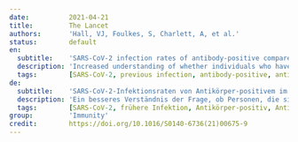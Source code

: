 ```yaml
---
date:          2021-04-21
title:         The Lancet
authors:       'Hall, VJ, Foulkes, S, Charlett, A, et al.'
status:        default
en:
  subtitle:    'SARS-CoV-2 infection rates of antibody-positive compared with antibody-negative health-care workers in England: a large, multicentre, prospective cohort study (SIREN)'
  description: 'Increased understanding of whether individuals who have recovered from COVID-19 are protected from future SARS-CoV-2 infection is an urgent requirement. We aimed to investigate whether antibodies against SARS-CoV-2 were associated with a decreased risk of symptomatic and asymptomatic reinfection. A large, multicentre, prospective cohort study was done, with participants recruited from publicly funded hospitals in all regions of England. All health-care workers, support staff, and administrative staff working at hospitals who could remain engaged in follow-up for 12 months were eligible to join The SARS-CoV-2 Immunity and Reinfection Evaluation study. Participants were excluded if they had no PCR tests after enrolment, enrolled after Dec 31, 2020, or had insufficient PCR and antibody data for cohort assignment. Participants attended regular SARS-CoV-2 PCR and antibody testing (every 2–4 weeks) and completed questionnaires every 2 weeks on symptoms and exposures. At enrolment, participants were assigned to either the positive cohort (antibody positive, or previous positive PCR or antibody test) or negative cohort (antibody negative, no previous positive PCR or antibody test). The primary outcome was a reinfection in the positive cohort or a primary infection in the negative cohort, determined by PCR tests. Potential reinfections were clinically reviewed and classified according to case definitions (confirmed, probable, or possible) and symptom-status, depending on the hierarchy of evidence. Primary infections in the negative cohort were defined as a first positive PCR test and seroconversions were excluded when not associated with a positive PCR test. A proportional hazards frailty model using a Poisson distribution was used to estimate incidence rate ratios (IRR) to compare infection rates in the two cohorts. From June 18, 2020, to Dec 31, 2020, 30 625 participants were enrolled into the study. 51 participants withdrew from the study, 4913 were excluded, and 25 661 participants (with linked data on antibody and PCR testing) were included in the analysis. Data were extracted from all sources on Feb 5, 2021, and include data up to and including Jan 11, 2021. 155 infections were detected in the baseline positive cohort of 8278 participants, collectively contributing 2 047 113 person-days of follow-up. This compares with 1704 new PCR positive infections in the negative cohort of 17 383 participants, contributing 2 971 436 person-days of follow-up. The incidence density was 7·6 reinfections per 100 000 person-days in the positive cohort, compared with 57·3 primary infections per 100 000 person-days in the negative cohort, between June, 2020, and January, 2021. The adjusted IRR was 0·159 for all reinfections compared with PCR-confirmed primary infections. The median interval between primary infection and reinfection was more than 200 days. A previous history of SARS-CoV-2 infection was associated with an 84% lower risk of infection, with median protective effect observed 7 months following primary infection. This time period is the minimum probable effect because seroconversions were not included. This study shows that previous infection with SARS-CoV-2 induces effective immunity to future infections in most individuals.'
  tags:        [SARS-CoV-2, previous infection, antibody-positive, antibody-negative]
de:
  subtitle:    'SARS-CoV-2-Infektionsraten von Antikörper-positivem im Vergleich zu Antikörper-negativem Gesundheitspersonal in England: eine große, multizentrische, prospektive Kohortenstudie (SIREN)'
  description: 'Ein besseres Verständnis der Frage, ob Personen, die sich von COVID-19 erholt haben, vor einer künftigen SARS-CoV-2-Infektion geschützt sind, ist dringend erforderlich. Wir wollten untersuchen, ob Antikörper gegen SARS-CoV-2 mit einem geringeren Risiko einer symptomatischen und asymptomatischen Reinfektion verbunden sind. Es wurde eine große, multizentrische, prospektive Kohortenstudie durchgeführt, deren Teilnehmer aus öffentlich finanzierten Krankenhäusern in allen Regionen Englands rekrutiert wurden. An der SARS-CoV-2-Immunitäts- und Reinfektionsstudie konnten alle Mitarbeiter des Gesundheitswesens, des Hilfspersonals und des Verwaltungspersonals von Krankenhäusern teilnehmen, die in der Lage waren, 12 Monate lang an der Nachuntersuchung teilzunehmen. Teilnehmer wurden ausgeschlossen, wenn sie nach der Einschreibung keine PCR-Tests hatten, nach dem 31. Dezember 2020 eingeschrieben wurden oder nicht genügend PCR- und Antikörperdaten für die Kohortenzuordnung hatten. Die Teilnehmer nahmen regelmäßig an SARS-CoV-2-PCR- und Antikörpertests teil (alle 2 bis 4 Wochen) und füllten alle 2 Wochen Fragebögen zu Symptomen und Expositionen aus. Bei der Aufnahme in die Studie wurden die Teilnehmer entweder der positiven Kohorte (Antikörper positiv oder vorheriger positiver PCR- oder Antikörpertest) oder der negativen Kohorte (Antikörper negativ, kein vorheriger positiver PCR- oder Antikörpertest) zugeordnet. Das primäre Ergebnis war eine Reinfektion in der positiven Kohorte oder eine Primärinfektion in der negativen Kohorte, bestimmt durch PCR-Tests. Potenzielle Reinfektionen wurden klinisch überprüft und entsprechend der Falldefinition (bestätigt, wahrscheinlich oder möglich) und dem Symptomstatus klassifiziert, je nach Hierarchie der Evidenz. Primärinfektionen in der negativen Kohorte wurden als erster positiver PCR-Test definiert, und Serokonversionen wurden ausgeschlossen, wenn sie nicht mit einem positiven PCR-Test verbunden waren. Zur Schätzung der Inzidenzratenverhältnisse (IRR) für den Vergleich der Infektionsraten in den beiden Kohorten wurde ein proportionales Hazard-Frailty-Modell mit einer Poisson-Verteilung verwendet. Vom 18. Juni 2020 bis zum 31. Dezember 2020 wurden 30 625 Teilnehmer in die Studie aufgenommen. 51 Teilnehmer zogen sich aus der Studie zurück, 4913 wurden ausgeschlossen, und 25 661 Teilnehmer (mit verknüpften Daten zu Antikörper- und PCR-Tests) wurden in die Analyse aufgenommen. Die Daten wurden am 5. Februar 2021 aus allen Quellen extrahiert und umfassen Daten bis einschließlich 11. Januar 2021. In der Baseline-positiven Kohorte von 8278 Teilnehmern wurden 155 Infektionen festgestellt, die zusammen 2 047 113 Personentage der Nachbeobachtung ausmachten. Dem stehen 1704 neue PCR-positive Infektionen in der Negativkohorte von 17 383 Teilnehmern gegenüber, die 2 971 436 Personentage zur Nachbeobachtung beitrugen. Die Inzidenzdichte betrug 7-6 Reinfektionen pro 100 000 Personentage in der positiven Kohorte, verglichen mit 57-3 Primärinfektionen pro 100 000 Personentage in der negativen Kohorte, zwischen Juni 2020 und Januar 2021. Die bereinigte IRR betrug 0-159 für alle Reinfektionen im Vergleich zu PCR-bestätigten Primärinfektionen. Der mittlere Abstand zwischen Primärinfektion und Reinfektion betrug mehr als 200 Tage. Eine SARS-CoV-2-Infektion in der Vorgeschichte war mit einem um 84 % geringeren Infektionsrisiko verbunden, wobei die Schutzwirkung im Median 7 Monate nach der Primärinfektion beobachtet wurde. Dieser Zeitraum ist das Minimum der wahrscheinlichen Wirkung, da Serokonversionen nicht berücksichtigt wurden. Diese Studie zeigt, dass eine frühere Infektion mit SARS-CoV-2 bei den meisten Personen eine wirksame Immunität gegen künftige Infektionen bewirkt.' 
  tags:        [SARS-CoV-2, frühere Infektion, Antikörper-positiv, Antikörper-negativ]
group:         'Immunity'
credit:        https://doi.org/10.1016/S0140-6736(21)00675-9
---
```

